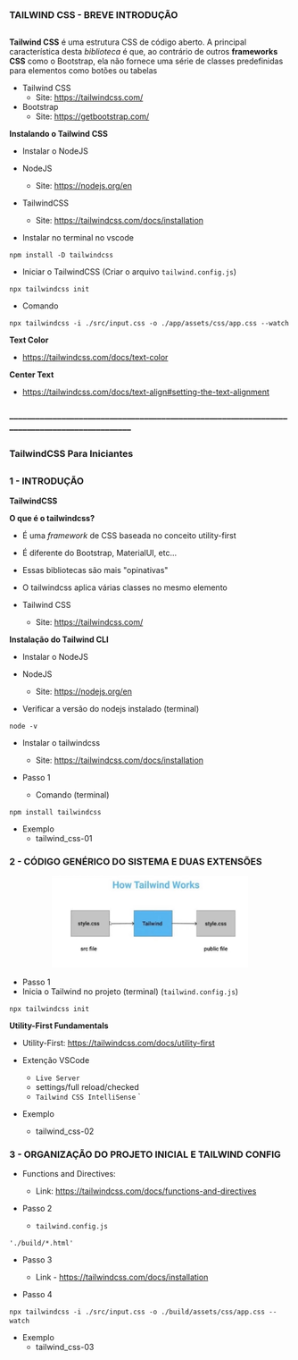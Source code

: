 ##
### TAILWIND CSS - BREVE INTRODUÇÃO
##


**Tailwind CSS** é uma estrutura CSS de código aberto. A principal característica desta *biblioteca* é que, ao contrário de outros **frameworks CSS** como o Bootstrap, ela não fornece uma série de classes predefinidas para elementos como botões ou tabelas


- Tailwind CSS
    - Site: https://tailwindcss.com/
- Bootstrap
    - Site: https://getbootstrap.com/


**Instalando o Tailwind CSS**

- Instalar o NodeJS
- NodeJS
    - Site: https://nodejs.org/en

- TailwindCSS
    - Site: https://tailwindcss.com/docs/installation

- Instalar no terminal no vscode

```
npm install -D tailwindcss
```

- Iniciar o TailwindCSS (Criar o arquivo `tailwind.config.js`)

```
npx tailwindcss init
```

- Comando
```
npx tailwindcss -i ./src/input.css -o ./app/assets/css/app.css --watch
```

**Text Color**

- https://tailwindcss.com/docs/text-color

**Center Text**

- https://tailwindcss.com/docs/text-align#setting-the-text-alignment



### ____________________________________________________________________________________________



##
### TailwindCSS Para Iniciantes
##


### 1 - INTRODUÇÃO

**TailwindCSS**


**O que é o tailwindcss?**

- É uma *framework* de CSS baseada no conceito utility-first
- É diferente do Bootstrap, MaterialUI, etc...
- Essas bibliotecas são mais "opinativas"
- O tailwindcss aplica várias classes no mesmo elemento


- Tailwind CSS
    - Site: https://tailwindcss.com/



**Instalação do Tailwind CLI**

- Instalar o NodeJS

- NodeJS
    - Site: https://nodejs.org/en


- Verificar a versão do nodejs instalado (terminal)

```
node -v
```

- Instalar o tailwindcss
    - Site: https://tailwindcss.com/docs/installation


- Passo 1 
    - Comando (terminal)

```
npm install tailwindcss
```

- Exemplo
    - tailwind_css-01









### 2 - CÓDIGO GENÉRICO DO SISTEMA E DUAS EXTENSÕES

<p align="center">
  <img alt="...." src="./assets/tailwindcss_src_file.jpg" width="70%">
</p>


- Passo 1 
- Inicia o Tailwind no projeto (terminal) (`tailwind.config.js`)
```
npx tailwindcss init 
```

**Utility-First Fundamentals**

- Utility-First: https://tailwindcss.com/docs/utility-first

- Extenção VSCode
    - `Live Server`
    - settings/full reload/checked
    - `Tailwind CSS IntelliSense`
`

- Exemplo
    - tailwind_css-02




### 3 - ORGANIZAÇÃO DO PROJETO INICIAL E TAILWIND CONFIG


- Functions and Directives:
    - Link: https://tailwindcss.com/docs/functions-and-directives


- Passo 2
    - `tailwind.config.js`

```
'./build/*.html'
```

- Passo 3 
    - Link - https://tailwindcss.com/docs/installation

- Passo 4

```
npx tailwindcss -i ./src/input.css -o ./build/assets/css/app.css --watch
```


- Exemplo
    - tailwind_css-03







































































